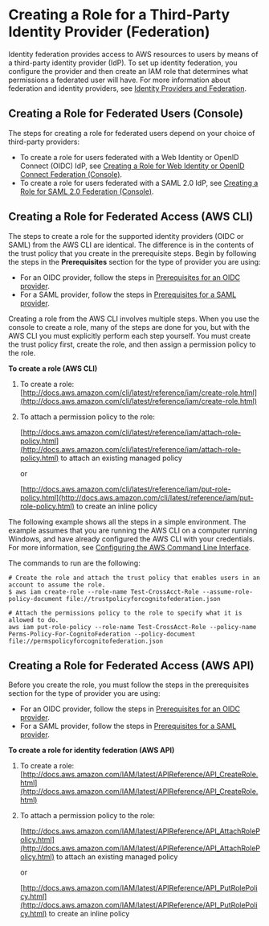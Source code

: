 # Creating a Role for a Third\-Party Identity Provider \(Federation\)<a name="id_roles_create_for-idp"></a>

Identity federation provides access to AWS resources to users by means of a third\-party identity provider \(IdP\)\. To set up identity federation, you configure the provider and then create an IAM role that determines what permissions a federated user will have\. For more information about federation and identity providers, see [Identity Providers and Federation](id_roles_providers.md)\.

## Creating a Role for Federated Users \(Console\)<a name="roles-creatingrole-federated-users-console"></a>

The steps for creating a role for federated users depend on your choice of third\-party providers:
+ To create a role for users federated with a Web Identity or OpenID Connect \(OIDC\) IdP, see [Creating a Role for Web Identity or OpenID Connect Federation \(Console\)](id_roles_create_for-idp_oidc.md)\.
+ To create a role for users federated with a SAML 2\.0 IdP, see [Creating a Role for SAML 2\.0 Federation \(Console\)](id_roles_create_for-idp_saml.md)\.

## Creating a Role for Federated Access \(AWS CLI\)<a name="roles-creatingrole-identityprovider-cli"></a>

The steps to create a role for the supported identity providers \(OIDC or SAML\) from the AWS CLI are identical\. The difference is in the contents of the trust policy that you create in the prerequisite steps\. Begin by following the steps in the **Prerequisites** section for the type of provider you are using:
+ For an OIDC provider, follow the steps in [Prerequisites for an OIDC provider](id_roles_create_for-idp_oidc.md#oidc-prereqs)\.
+ For a SAML provider, follow the steps in [Prerequisites for a SAML provider](id_roles_create_for-idp_saml.md#saml-prereqs)\.

Creating a role from the AWS CLI involves multiple steps\. When you use the console to create a role, many of the steps are done for you, but with the AWS CLI you must explicitly perform each step yourself\. You must create the trust policy first, create the role, and then assign a permission policy to the role\.

**To create a role \(AWS CLI\)**

1. To create a role: [http://docs.aws.amazon.com/cli/latest/reference/iam/create-role.html](http://docs.aws.amazon.com/cli/latest/reference/iam/create-role.html)

1. To attach a permission policy to the role:

   [http://docs.aws.amazon.com/cli/latest/reference/iam/attach-role-policy.html](http://docs.aws.amazon.com/cli/latest/reference/iam/attach-role-policy.html) to attach an existing managed policy

    or

   [http://docs.aws.amazon.com/cli/latest/reference/iam/put-role-policy.html](http://docs.aws.amazon.com/cli/latest/reference/iam/put-role-policy.html) to create an inline policy

The following example shows all the steps in a simple environment\. The example assumes that you are running the AWS CLI on a computer running Windows, and have already configured the AWS CLI with your credentials\. For more information, see [Configuring the AWS Command Line Interface](http://docs.aws.amazon.com/cli/latest/userguide/cli-chap-getting-started.html)\.

The commands to run are the following:

```
# Create the role and attach the trust policy that enables users in an account to assume the role.
$ aws iam create-role --role-name Test-CrossAcct-Role --assume-role-policy-document file://trustpolicyforcognitofederation.json

# Attach the permissions policy to the role to specify what it is allowed to do.
aws iam put-role-policy --role-name Test-CrossAcct-Role --policy-name Perms-Policy-For-CognitoFederation --policy-document file://permspolicyforcognitofederation.json
```

## Creating a Role for Federated Access \(AWS API\)<a name="roles-creatingrole-identityprovider-api"></a>

Before you create the role, you must follow the steps in the prerequisites section for the type of provider you are using:
+ For an OIDC provider, follow the steps in [Prerequisites for an OIDC provider](id_roles_create_for-idp_oidc.md#oidc-prereqs)\.
+ For a SAML provider, follow the steps in [Prerequisites for a SAML provider](id_roles_create_for-idp_saml.md#saml-prereqs)\.

**To create a role for identity federation \(AWS API\)**

1. To create a role: [http://docs.aws.amazon.com/IAM/latest/APIReference/API_CreateRole.html](http://docs.aws.amazon.com/IAM/latest/APIReference/API_CreateRole.html)

1. To attach a permission policy to the role:

   [http://docs.aws.amazon.com/IAM/latest/APIReference/API_AttachRolePolicy.html](http://docs.aws.amazon.com/IAM/latest/APIReference/API_AttachRolePolicy.html) to attach an existing managed policy

    or

   [http://docs.aws.amazon.com/IAM/latest/APIReference/API_PutRolePolicy.html](http://docs.aws.amazon.com/IAM/latest/APIReference/API_PutRolePolicy.html) to create an inline policy